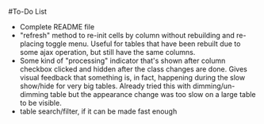#To-Do List

* Complete README file
* "refresh" method to re-init cells by column without rebuilding and re-placing toggle menu. Useful for tables that have been rebuilt due to some ajax operation, but still have the same columns.
* Some kind of "processing" indicator that's shown after column checkbox clicked and hidden after the class changes are done. Gives visual feedback that something is, in fact, happening during the slow show/hide for very big tables. Already tried this with dimming/un-dimming table but the appearance change was too slow on a large table to be visible.
* table search/filter, if it can be made fast enough